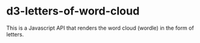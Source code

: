 # d3-letters-of-word-cloud
This is a Javascript API that renders the word cloud (wordle) in the form of letters.
